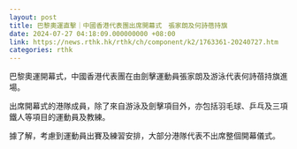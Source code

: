 ```yaml
---
layout: post
title: 巴黎奧運直擊｜中國香港代表團出席開幕式　張家朗及何詩蓓持旗
date: 2024-07-27 04:18:09.000000000 +08:00
link: https://news.rthk.hk/rthk/ch/component/k2/1763361-20240727.htm
categories: rthk
---
```


巴黎奧運開幕式，中國香港代表團在由劍擊運動員張家朗及游泳代表何詩蓓持旗進場。

出席開幕式的港隊成員，除了來自游泳及劍擊項目外，亦包括羽毛球、乒乓及三項鐵人等項目的運動員及教練。

據了解，考慮到運動員出賽及練習安排，大部分港隊代表不出席整個開幕儀式。

